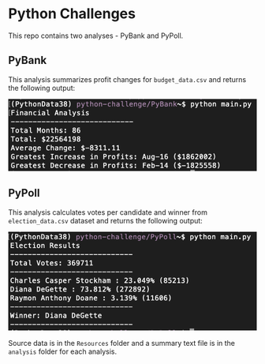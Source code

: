 # Python Challenges
This repo contains two analyses - PyBank and PyPoll.

## PyBank 
This analysis summarizes profit changes for `budget_data.csv` and returns the following output:

![PyBank output](pybank.png)  

## PyPoll 
This analysis calculates votes per candidate and winner from `election_data.csv` dataset and returns the following output:

![PyPoll output](pypoll.png)

Source data is in the `Resources` folder and a summary text file is in the `analysis` folder for each analysis.